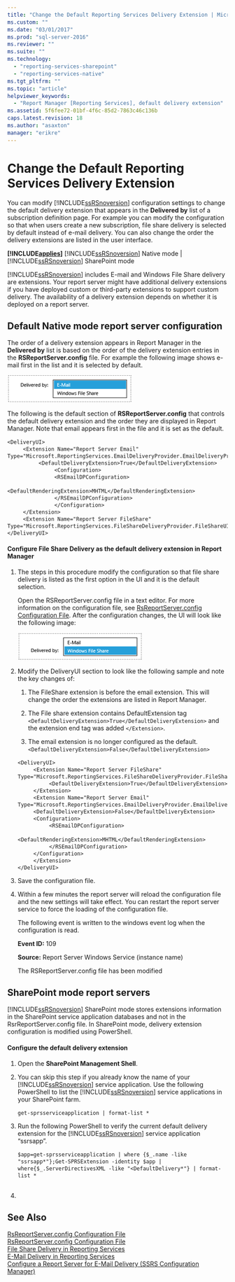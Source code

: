```yaml
---
title: "Change the Default Reporting Services Delivery Extension | Microsoft Docs"
ms.custom: ""
ms.date: "03/01/2017"
ms.prod: "sql-server-2016"
ms.reviewer: ""
ms.suite: ""
ms.technology: 
  - "reporting-services-sharepoint"
  - "reporting-services-native"
ms.tgt_pltfrm: ""
ms.topic: "article"
helpviewer_keywords: 
  - "Report Manager [Reporting Services], default delivery extension"
ms.assetid: 5f6fee72-01bf-4f6c-85d2-7863c46c136b
caps.latest.revision: 18
ms.author: "asaxton"
manager: "erikre"
---
```

# Change the Default Reporting Services Delivery Extension
  You can modify [!INCLUDE[ssRSnoversion](../../advanced-analytics/r-services/includes/ssrsnoversion-md.md)] configuration settings to change the default delivery extension that appears in the **Delivered by** list of a subscription definition page. For example you can modify the configuration so that when users create a new subscription, file share delivery is selected by default instead of e-mail delivery. You can also change the order the delivery extensions are listed in the user interface.  
  
 **[!INCLUDE[applies](../../analysis-services/includes/applies-md.md)]**  [!INCLUDE[ssRSnoversion](../../advanced-analytics/r-services/includes/ssrsnoversion-md.md)] Native mode | [!INCLUDE[ssRSnoversion](../../advanced-analytics/r-services/includes/ssrsnoversion-md.md)] SharePoint mode  
  
 [!INCLUDE[ssRSnoversion](../../advanced-analytics/r-services/includes/ssrsnoversion-md.md)] includes E-mail and Windows File Share delivery are extensions. Your report server might have additional delivery extensions if you have deployed custom or third-party extensions to support custom delivery. The availability of a delivery extension depends on whether it is deployed on a report server.  
  
## Default Native mode report server configuration  
 The order of a delivery extension appears in Report Manager in the **Delivered by** list is based on the order of the delivery extension entries in the **RSReportServer.config** file. For example the following image shows e-mail first in the list and it is selected by default.  
  
 ![default list of delivery extensions](../../reporting-services/subscriptions/media/ssrs-default-delivery.png "default list of delivery extensions")  
  
 The following is the default section of **RSReportServer.config** that controls the default delivery extension and the order they are displayed in Report Manager. Note that email appears first in the file and it is set as the default.  
  
```  
<DeliveryUI>  
     <Extension Name="Report Server Email" Type="Microsoft.ReportingServices.EmailDeliveryProvider.EmailDeliveryProviderControl,ReportingServicesEmailDeliveryProvider">  
          <DefaultDeliveryExtension>True</DefaultDeliveryExtension>  
               <Configuration>  
               <RSEmailDPConfiguration>  
                    <DefaultRenderingExtension>MHTML</DefaultRenderingExtension>  
               </RSEmailDPConfiguration>  
               </Configuration>  
     </Extension>  
     <Extension Name="Report Server FileShare" Type="Microsoft.ReportingServices.FileShareDeliveryProvider.FileShareUIControl,ReportingServicesFileShareDeliveryProvider"/>  
</DeliveryUI>  
```  
  
#### Configure File Share Delivery as the default delivery extension in Report Manager  
  
1.  The steps in this procedure modify the configuration so that file share delivery is listed as the first option in the UI and it is the default selection.  
  
     Open the RSReportServer.config file in a text editor. For more information on the configuration file, see [RsReportServer.config Configuration File](../../reporting-services/report-server/rsreportserver.config-configuration-file.md). After the configuration changes, the UI will look like the following image:  
  
     ![modified list of delivery extensions](../../reporting-services/subscriptions/media/ssrs-modified-delivery.png "modified list of delivery extensions")  
  
2.  Modify the DeliveryUI section to look like the following sample and note the key changes of:  
  
    1.  The FileShare extension is before the email extension. This will change the order the extensions are listed in Report Manager.  
  
    2.  The File share extension contains DefaultExtension tag `<DefaultDeliveryExtension>True</DefaultDeliveryExtension>` and the extension end tag was added `</Extension>`.  
  
    3.  The email extension is no longer configured as the default. `<DefaultDeliveryExtension>False</DefaultDeliveryExtension>`  
  
    ```  
    <DeliveryUI>  
         <Extension Name="Report Server FileShare" Type="Microsoft.ReportingServices.FileShareDeliveryProvider.FileShareUIControl,ReportingServicesFileShareDeliveryProvider">  
              <DefaultDeliveryExtension>True</DefaultDeliveryExtension>  
         </Extension>  
         <Extension Name="Report Server Email" Type="Microsoft.ReportingServices.EmailDeliveryProvider.EmailDeliveryProviderControl,ReportingServicesEmailDeliveryProvider">  
         <DefaultDeliveryExtension>False</DefaultDeliveryExtension>  
         <Configuration>  
              <RSEmailDPConfiguration>  
                   <DefaultRenderingExtension>MHTML</DefaultRenderingExtension>  
              </RSEmailDPConfiguration>  
         </Configuration>  
         </Extension>  
    </DeliveryUI>  
    ```  
  
3.  Save the configuration file.  
  
4.  Within a few minutes the report server will reload the configuration file and the new settings will take effect. You can restart the report server service to force the loading of the configuration file.  
  
     The following event is written to the windows event log when the configuration is read.  
  
     **Event ID:** 109  
  
     **Source:** Report Server Windows Service (instance name)  
  
     The RSReportServer.config file has been modified  
  
## SharePoint mode report servers  
 [!INCLUDE[ssRSnoversion](../../advanced-analytics/r-services/includes/ssrsnoversion-md.md)] SharePoint mode stores extensions information in the SharePoint service application databases and not in the RsrReportServer.config file. In SharePoint mode, delivery extension configuration is modified using PowerShell.  
  
#### Configure the default delivery extension  
  
1.  Open the **SharePoint Management Shell**.  
  
2.  You can skip this step if you already know the name of your [!INCLUDE[ssRSnoversion](../../advanced-analytics/r-services/includes/ssrsnoversion-md.md)] service application. Use the following PowerShell to list the [!INCLUDE[ssRSnoversion](../../advanced-analytics/r-services/includes/ssrsnoversion-md.md)] service applications in your SharePoint farm.  
  
    ```  
    get-sprsserviceapplication | format-list *  
    ```  
  
3.  Run the following PowerShell to verify the current default delivery extension for the [!INCLUDE[ssRSnoversion](../../advanced-analytics/r-services/includes/ssrsnoversion-md.md)] service application “ssrsapp”.  
  
    ```  
    $app=get-sprsserviceapplication | where {$_.name -like "ssrsapp*"};Get-SPRSExtension -identity $app | where{$_.ServerDirectivesXML -like "<DefaultDelivery*"} | format-list *  
  
    ```  
  
4.  
  
## See Also  
 [RsReportServer.config Configuration File](../../reporting-services/report-server/rsreportserver.config-configuration-file.md)   
 [RsReportServer.config Configuration File](../../reporting-services/report-server/rsreportserver.config-configuration-file.md)   
 [File Share Delivery in Reporting Services](../../reporting-services/subscriptions/file-share-delivery-in-reporting-services.md)   
 [E-Mail Delivery in Reporting Services](../../reporting-services/subscriptions/e-mail-delivery-in-reporting-services.md)   
 [Configure a Report Server for E-Mail Delivery (SSRS Configuration Manager)](http://msdn.microsoft.com/en-us/b838f970-d11a-4239-b164-8d11f4581d83)  
  
  